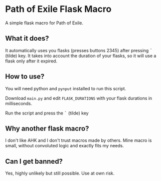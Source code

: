 # Path of Exile Flask Macro

A simple flask macro for Path of Exile.

## What it does?

It automatically uses you flasks (presses buttons 2345) after pressing <kbd>`</kbd> (tilde) key. It takes into account the duration of your flasks, so it will use a flask only after it expired.

## How to use?

You will need python and `pynput` installed to run this script.

Download `main.py` and edit `FLASK_DURATIONS` with your flask durations in milliseconds.

Run the script and press the <kbd>`</kbd> (tilde) key

## Why another flask macro?

I don't like AHK and I don't trust macros made by others. Mine macro is small, without convoluted logic and exactly fits my needs.

## Can I get banned?

Yes, highly unlikely but still possible. Use at own risk.
